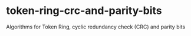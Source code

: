 # token-ring-crc-and-parity-bits
Algorithms for Token Ring,  cyclic redundancy check (CRC) and parity bits
